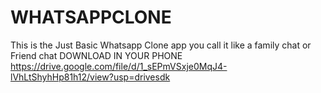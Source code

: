 # WHATSAPPCLONE
This is the Just Basic Whatsapp Clone app you call it like a family chat or Friend chat 
DOWNLOAD IN YOUR PHONE
https://drive.google.com/file/d/1_sEPmVSxje0MqJ4-lVhLtShyhHp81h12/view?usp=drivesdk
